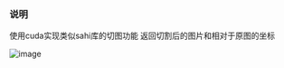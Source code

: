 ### 说明
使用cuda实现类似sahi库的切图功能
返回切割后的图片和相对于原图的坐标


![image](https://github.com/leon-tly/cuda-sahi-crop-image/blob/main/crop.png)
